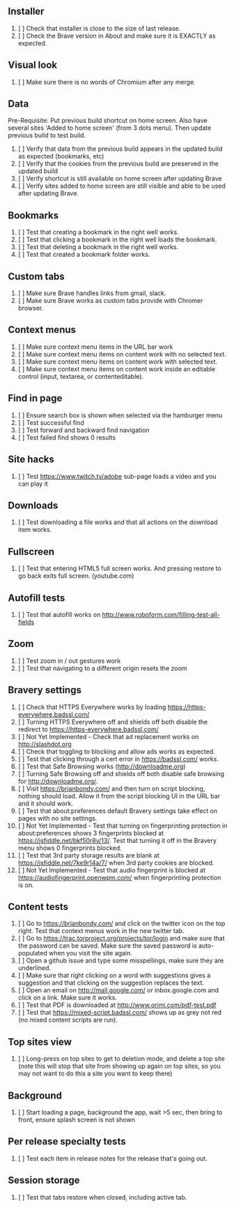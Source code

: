 

## Installer

1. [ ] Check that installer is close to the size of last release.
2. [ ] Check the Brave version in About and make sure it is EXACTLY as expected.

## Visual look

1. [ ] Make sure there is no words of Chromium after any merge.

## Data
Pre-Requisite: Put previous build shortcut on home screen. Also have several sites 'Added to home screen' (from 3 dots menu). Then update previous build to test build.
1. [ ] Verify that data from the previous build appears in the updated build as expected (bookmarks, etc)
2. [ ] Verify that the cookies from the previous build are preserved in the updated build
3. [ ] Verify shortcut is still available on home screen after updating Brave
4. [ ] Verify sites added to home screen are still visible and able to be used after updating Brave.

## Bookmarks

1. [ ] Test that creating a bookmark in the right well works.
2. [ ] Test that clicking a bookmark in the right well loads the bookmark.
3. [ ] Test that deleting a bookmark in the right well works.
4. [ ] Test that created a bookmark folder works.

## Custom tabs

1. [ ] Make sure Brave handles links from gmail, slack.
2. [ ] Make sure Brave works as custom tabs provide with Chromer browser.

## Context menus

1. [ ] Make sure context menu items in the URL bar work
2. [ ] Make sure context menu items on content work with no selected text.
3. [ ] Make sure context menu items on content work with selected text.
4. [ ] Make sure context menu items on content work inside an editable control (input, textarea, or contenteditable).

## Find in page

1. [ ] Ensure search box is shown when selected via the hamburger menu
2. [ ] Test successful find
3. [ ] Test forward and backward find navigation
4. [ ] Test failed find shows 0 results

## Site hacks

1. [ ] Test https://www.twitch.tv/adobe sub-page loads a video and you can play it

## Downloads

1. [ ] Test downloading a file works and that all actions on the download item works.

## Fullscreen

1. [ ] Test that entering HTML5 full screen works. And pressing restore to go back exits full screen. (youtube.com)

## Autofill tests

1. [ ] Test that autofill works on http://www.roboform.com/filling-test-all-fields

## Zoom

1. [ ] Test zoom in / out gestures work
2. [ ] Test that navigating to a different origin resets the zoom

## Bravery settings

1. [ ] Check that HTTPS Everywhere works by loading https://https-everywhere.badssl.com/
2. [ ] Turning HTTPS Everywhere off and shields off both disable the redirect to https://https-everywhere.badssl.com/
3. [ ] Not Yet Implemented - Check that ad replacement works on http://slashdot.org
4. [ ] Check that toggling to blocking and allow ads works as expected.
5. [ ] Test that clicking through a cert error in https://badssl.com/ works.
6. [ ] Test that Safe Browsing works (http://downloadme.org)
7. [ ] Turning Safe Browsing off and shields off both disable safe browsing for http://downloadme.org/.
8. [ ] Visit https://brianbondy.com/ and then turn on script blocking, nothing should load. Allow it from the script blocking UI in the URL bar and it should work.
9. [ ] Test that about:preferences default Bravery settings take effect on pages with no site settings.
10. [ ] Not Yet Implemented - Test that turning on fingerprinting protection in about:preferences shows 3 fingerprints blocked at https://jsfiddle.net/bkf50r8v/13/. Test that turning it off in the Bravery menu shows 0 fingerprints blocked.
11. [ ] Test that 3rd party storage results are blank at https://jsfiddle.net/7ke9r14a/7/ when 3rd party cookies are blocked.
12. [ ] Not Yet Implemented - Test that audio fingerprint is blocked at https://audiofingerprint.openwpm.com/ when fingerprinting protection is on.


## Content tests

1. [ ] Go to https://brianbondy.com/ and click on the twitter icon on the top right. Test that context menus work in the new twitter tab.
2. [ ] Go to https://trac.torproject.org/projects/tor/login and make sure that the password can be saved. Make sure the saved password is auto-populated when you visit the site again.
3. [ ] Open a github issue and type some misspellings, make sure they are underlined.
4. [ ] Make sure that right clicking on a word with suggestions gives a suggestion and that clicking on the suggestion replaces the text.
5. [ ] Open an email on http://mail.google.com/ or inbox.google.com and click on a link. Make sure it works.
6. [ ] Test that PDF is downloaded at http://www.orimi.com/pdf-test.pdf
7. [ ] Test that https://mixed-script.badssl.com/ shows up as grey not red (no mixed content scripts are run).

## Top sites view

1. [ ] Long-press on top sites to get to deletion mode, and delete a top site (note this will stop that site from showing up again on top sites, so you may not want to do this a site you want to keep there)

## Background

1. [ ] Start loading a page, background the app, wait >5 sec, then bring to front, ensure splash screen is not shown

## Per release specialty tests

1. [ ] Test each item in release notes for the release that's going out.

## Session storage

1. [ ] Test that tabs restore when closed, including active tab.
